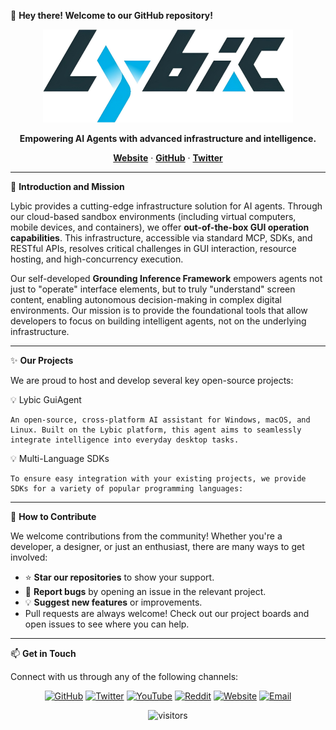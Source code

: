 👋 **Hey there! Welcome to our GitHub repository!**

<p align="center">
  <img src="lybic_logo.png" alt="Lybic Logo" width="400"/>
</p>

<p align="center">
  <strong>Empowering AI Agents with advanced infrastructure and intelligence.</strong>
</p>

<p align="center">
    <a href="https://lybic.ai/"><strong>Website</strong></a> ·
    <a href="https://github.com/lybic"><strong>GitHub</strong></a> ·
    <a href="https://x.com/Lybic_AI"><strong>Twitter</strong></a>
</p>

---

🚀 **Introduction and Mission**

Lybic provides a cutting-edge infrastructure solution for AI agents. Through our cloud-based sandbox environments (including virtual computers, mobile devices, and containers), we offer **out-of-the-box GUI operation capabilities**. This infrastructure, accessible via standard MCP, SDKs, and RESTful APIs, resolves critical challenges in GUI interaction, resource hosting, and high-concurrency execution.

Our self-developed **Grounding Inference Framework** empowers agents not just to "operate" interface elements, but to truly "understand" screen content, enabling autonomous decision-making in complex digital environments. Our mission is to provide the foundational tools that allow developers to focus on building intelligent agents, not on the underlying infrastructure.

---

✨ **Our Projects**

We are proud to host and develop several key open-source projects:

💡 Lybic GuiAgent

    An open-source, cross-platform AI assistant for Windows, macOS, and Linux. Built on the Lybic platform, this agent aims to seamlessly integrate intelligence into everyday desktop tasks.

💡 Multi-Language SDKs

    To ensure easy integration with your existing projects, we provide SDKs for a variety of popular programming languages:

---

🤝 **How to Contribute**

We welcome contributions from the community! Whether you're a developer, a designer, or just an enthusiast, there are many ways to get involved:
- ⭐ **Star our repositories** to show your support.
- 🐞 **Report bugs** by opening an issue in the relevant project.
- 💡 **Suggest new features** or improvements.
- Pull requests are always welcome! Check out our project boards and open issues to see where you can help.

---

📫 **Get in Touch**

Connect with us through any of the following channels:

<p align="center">
  <a href="https://github.com/lybic" target="_blank"><img src="https://img.shields.io/badge/GitHub-100000?style=for-the-badge&logo=github&logoColor=white" alt="GitHub"/></a>
  <a href="https://x.com/Lybic_AI" target="_blank"><img src="https://img.shields.io/badge/Twitter-1DA1F2?style=for-the-badge&logo=twitter&logoColor=white" alt="Twitter"/></a>
  <a href="https://www.youtube.com/@Lybic" target="_blank"><img src="https://img.shields.io/badge/YouTube-FF0000?style=for-the-badge&logo=youtube&logoColor=white" alt="YouTube"/></a>
  <a href="https://www.reddit.com/user/Lybic-AI/" target="_blank"><img src="https://img.shields.io/badge/Reddit-FF4500?style=for-the-badge&logo=reddit&logoColor=white" alt="Reddit"/></a>
  <a href="https://lybic.ai" target="_blank"><img src="https://img.shields.io/badge/Website-4A90E2?style=for-the-badge&logo=google-chrome&logoColor=white" alt="Website"/></a>
  <a href="mailto:lybic@tingyutech.com" target="_blank"><img src="https://img.shields.io/badge/Email-D14836?style=for-the-badge&logo=gmail&logoColor=white" alt="Email"/></a>
</p>

<p align="center">
  <img src="https://visitor-badge.laobi.icu/badge?page_id=lybic.lybic" alt="visitors" />
</p>
